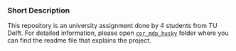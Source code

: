 ### Short Description

This repository is an university assignment done by 4 students from TU Delft. For detailed information, please open [`cor_mdp_husky`](cor_mdp_husky) folder where you can find the readme file that explains the project.
